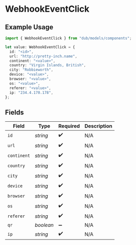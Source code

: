 # WebhookEventClick

## Example Usage

```typescript
import { WebhookEventClick } from "dub/models/components";

let value: WebhookEventClick = {
  id: "<id>",
  url: "http://pretty-inch.name",
  continent: "<value>",
  country: "Virgin Islands, British",
  city: "Robbieworth",
  device: "<value>",
  browser: "<value>",
  os: "<value>",
  referer: "<value>",
  ip: "234.4.170.178",
};
```

## Fields

| Field              | Type               | Required           | Description        |
| ------------------ | ------------------ | ------------------ | ------------------ |
| `id`               | *string*           | :heavy_check_mark: | N/A                |
| `url`              | *string*           | :heavy_check_mark: | N/A                |
| `continent`        | *string*           | :heavy_check_mark: | N/A                |
| `country`          | *string*           | :heavy_check_mark: | N/A                |
| `city`             | *string*           | :heavy_check_mark: | N/A                |
| `device`           | *string*           | :heavy_check_mark: | N/A                |
| `browser`          | *string*           | :heavy_check_mark: | N/A                |
| `os`               | *string*           | :heavy_check_mark: | N/A                |
| `referer`          | *string*           | :heavy_check_mark: | N/A                |
| `qr`               | *boolean*          | :heavy_minus_sign: | N/A                |
| `ip`               | *string*           | :heavy_check_mark: | N/A                |